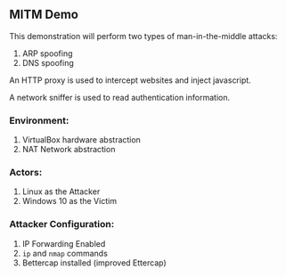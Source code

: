 
## MITM Demo

This demonstration will perform two types of man-in-the-middle attacks:

1.  ARP spoofing
2.  DNS spoofing

An HTTP proxy is used to intercept websites and inject javascript.

A network sniffer is used to read authentication information.

### Environment:

1. VirtualBox hardware abstraction
2. NAT Network abstraction

### Actors:

1. Linux as the Attacker
2. Windows 10 as the Victim

### Attacker Configuration:

1. IP Forwarding Enabled
2. `ip` and `nmap` commands
2. Bettercap installed (improved Ettercap)

